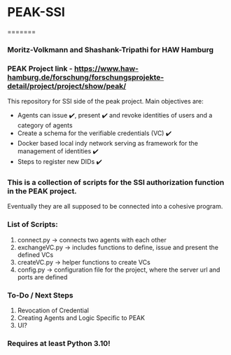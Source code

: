 # PEAK-SSI
=======
### Moritz-Volkmann and Shashank-Tripathi for HAW Hamburg

### PEAK Project link - https://www.haw-hamburg.de/forschung/forschungsprojekte-detail/project/project/show/peak/

This repository for SSI side of the peak project. Main objectives are:
* Agents can issue :heavy_check_mark:, present :heavy_check_mark: and revoke identities of users and a category of agents
* Create a schema for the verifiable credentials (VC) :heavy_check_mark:
* Docker based local indy network serving as framework for the management of identities :heavy_check_mark:
* Steps to register new DIDs :heavy_check_mark:

### This is a collection of scripts for the SSI authorization function in the PEAK project.
Eventually they are all supposed to be connected into a cohesive program.

### List of Scripts:

1. connect.py -> connects two agents with each other
2. exchangeVC.py -> includes functions to define, issue and present the defined VCs
3. createVC.py -> helper functions to create VCs
4. config.py -> configuration file for the project, where the server url and ports are defined

### To-Do / Next Steps

1. Revocation of Credential
2. Creating Agents and Logic Specific to PEAK
3. UI?

### Requires at least Python 3.10!